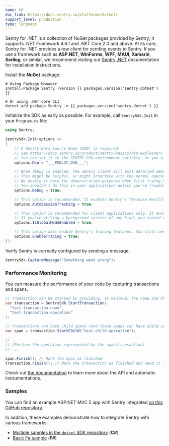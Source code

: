 ```yaml
---
name: C#
doc_link: https://docs.sentry.io/platforms/dotnet/
support_level: production
type: language
---
```


<Alert level="info">
Sentry for .NET is a collection of NuGet packages provided by Sentry; it supports .NET Framework 4.6.1 and .NET Core 2.0 and above. At its core, Sentry for .NET provides a raw client for sending events to Sentry. If you use a framework such as <strong>ASP.NET</strong>, <strong>WinForms</strong>, <strong>WPF</strong>, <strong>MAUI</strong>, <strong>Xamarin</strong>, <strong>Serilog</strong>, or similar, we recommend visiting our <a href="https://docs.sentry.io/platforms/dotnet/">Sentry .NET</a> documentation for installation instructions.
</Alert>

Install the **NuGet** package:

```shell
# Using Package Manager
Install-Package Sentry -Version {{ packages.version('sentry.dotnet') }}

# Or using .NET Core CLI
dotnet add package Sentry -v {{ packages.version('sentry.dotnet') }}
```

Initialize the SDK as early as possible. For example, call `SentrySdk.Init` in your `Program.cs` file:

```csharp
using Sentry;

SentrySdk.Init(options =>
{
    // A Sentry Data Source Name (DSN) is required.
    // See https://docs.sentry.io/product/sentry-basics/dsn-explainer/
    // You can set it in the SENTRY_DSN environment variable, or you can set it in code here.
    options.Dsn = "___PUBLIC_DSN___";

    // When debug is enabled, the Sentry client will emit detailed debugging information to the console.
    // This might be helpful, or might interfere with the normal operation of your application.
    // We enable it here for demonstration purposes when first trying Sentry.
    // You shouldn't do this in your applications unless you're troubleshooting issues with Sentry.
    options.Debug = true;

    // This option is recommended. It enables Sentry's "Release Health" feature.
    options.AutoSessionTracking = true;

    // This option is recommended for client applications only. It ensures all threads use the same global scope.
    // If you're writing a background service of any kind, you should remove this.
    options.IsGlobalModeEnabled = true;

    // This option will enable Sentry's tracing features. You still need to start transactions and spans.
    options.EnableTracing = true;
});
```

Verify Sentry is correctly configured by sending a message:

```csharp
SentrySdk.CaptureMessage("Something went wrong");
```

### Performance Monitoring

You can measure the performance of your code by capturing transactions and spans.

```csharp
// Transaction can be started by providing, at minimum, the name and the operation
var transaction = SentrySdk.StartTransaction(
  "test-transaction-name",
  "test-transaction-operation"
);

// Transactions can have child spans (and those spans can have child spans as well)
var span = transaction.StartChild("test-child-operation");

// ...
// (Perform the operation represented by the span/transaction)
// ...

span.Finish(); // Mark the span as finished
transaction.Finish(); // Mark the transaction as finished and send it to Sentry
```

Check out [the documentation](https://docs.sentry.io/platforms/dotnet/performance/instrumentation/) to learn more about the API and automatic instrumentations.

### Samples

You can find an example ASP.NET MVC 5 app with Sentry integrated [on this GitHub repository.](https://github.com/getsentry/examples/tree/master/dotnet/AspNetMvc5Ef6)

In addition, these examples demonstrate how to integrate Sentry with various frameworks:

- [Multiple samples in the `dotnet` SDK repository](https://github.com/getsentry/sentry-dotnet/tree/main/samples) (**C#**)
- [Basic F# sample](https://github.com/sentry-demos/fsharp) (**F#**)

